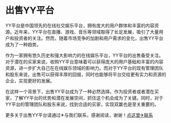 # 出售YY平台

YY平台是中国领先的在线社交娱乐平台，拥有庞大的用户群体和丰富的内容资源。近年来，YY平台在直播、游戏、音乐等领域取得了长足发展，吸引了大量用户和投资者的关注。然而，随着市场竞争的加剧和用户需求的变化，出售YY平台成为了一种趋势。

作为一家拥有悠久历史和强大影响力的在线娱乐平台，YY平台的出售备受关注。对于潜在的买家来说，收购YY平台意味着可以获得庞大的用户基础和丰富的内容资源，进一步扩大自己在在线娱乐领域的影响力。而对于YY平台的现有管理团队和股东来说，出售可以获得丰厚的回报，同时也能够将平台交给更有实力和资源的企业，实现更好的发展。

在这样一个背景下，出售YY平台成为了一种必然选择。作为投资者或者潜在买家，了解YY平台的优势和潜在发展空间，抓住这个机会成为了关键。同时，对于YY平台的管理团队和股东来说，找到合适的买家，实现双赢也是至关重要的。

更多关于出售YY平台请通过✈与我们联系，感谢阅读，谢谢！[点这里✈联系](https://acc.k02.cc)